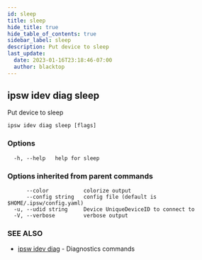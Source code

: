 ```yaml
---
id: sleep
title: sleep
hide_title: true
hide_table_of_contents: true
sidebar_label: sleep
description: Put device to sleep
last_update:
  date: 2023-01-16T23:18:46-07:00
  author: blacktop
---
```

## ipsw idev diag sleep

Put device to sleep

```
ipsw idev diag sleep [flags]
```

### Options

```
  -h, --help   help for sleep
```

### Options inherited from parent commands

```
      --color           colorize output
      --config string   config file (default is $HOME/.ipsw/config.yaml)
  -u, --udid string     Device UniqueDeviceID to connect to
  -V, --verbose         verbose output
```

### SEE ALSO

* [ipsw idev diag](/docs/cli/ipsw/idev/diag)	 - Diagnostics commands

